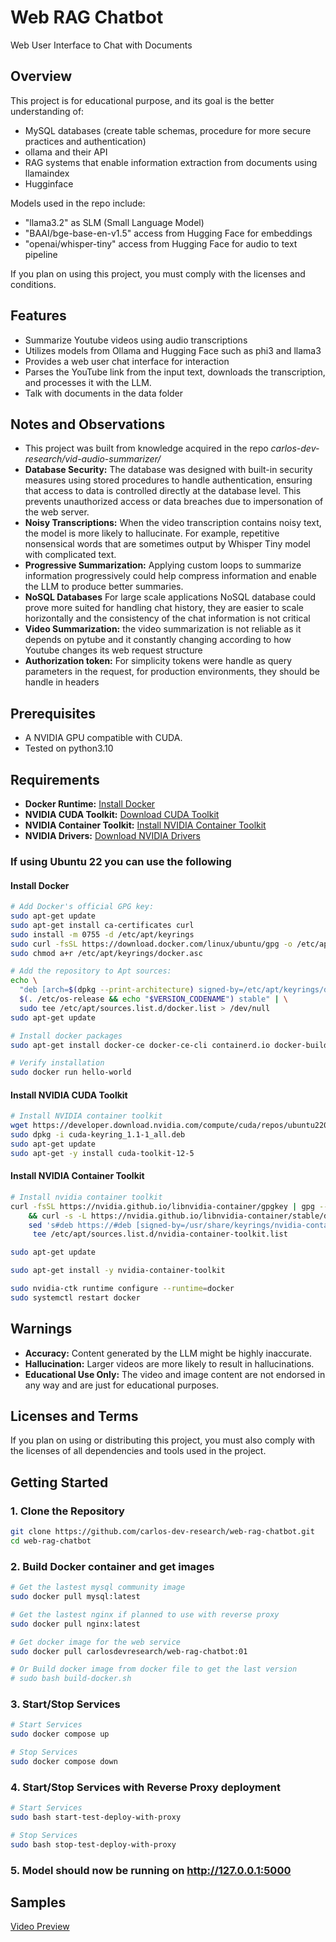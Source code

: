 # Web RAG Chatbot
Web User Interface to Chat with Documents

## Overview
This project is for educational purpose, and its goal is the better understanding of:
- MySQL databases (create table schemas, procedure for more secure practices and authentication)
- ollama and their API
- RAG systems that enable information extraction from documents using llamaindex
- Hugginface

Models used in the repo include:
- "llama3.2" as SLM (Small Language Model)
- "BAAI/bge-base-en-v1.5" access from Hugging Face for embeddings
- "openai/whisper-tiny" access from Hugging Face for audio to text pipeline

If you plan on using this project, you must comply with the licenses and conditions.


## Features
- Summarize Youtube videos using audio transcriptions
- Utilizes models from Ollama and Hugging Face such as phi3 and llama3
- Provides a web user chat interface for interaction
- Parses the YouTube link from the input text, downloads the transcription, and processes it with the LLM.
- Talk with documents in the data folder


## Notes and Observations
- This project was built from knowledge acquired in the repo _carlos-dev-research/vid-audio-summarizer/_ 
- **Database Security:** The database was designed with built-in security measures using stored procedures to handle authentication, ensuring that access to data is controlled directly at the database level. This prevents unauthorized access or data breaches due to impersonation of the web server.
- **Noisy Transcriptions:** When the video transcription contains noisy text, the model is more likely to hallucinate. For example, repetitive nonsensical words that are sometimes output by Whisper Tiny model with complicated text.
- **Progressive Summarization:** Applying custom loops to summarize information progressively could help compress information and enable the LLM to produce better summaries.
- **NoSQL Databases** For large scale applications NoSQL database could prove more suited for handling chat history, they are easier to scale horizontally and the consistency of the chat information is not critical
- **Video Summarization:** the video summarization is not reliable as it depends on pytube and it constantly changing according to how Youtube changes its web request structure
- **Authorization token:** For simplicity tokens were handle as query parameters in the request, for production environments, they should be handle in headers

## Prerequisites
- A NVIDIA GPU compatible with CUDA.
- Tested on python3.10

## Requirements
- **Docker Runtime:** [Install Docker](https://docs.docker.com/engine/install/)
- **NVIDIA CUDA Toolkit:** [Download CUDA Toolkit](https://developer.nvidia.com/cuda-downloads)
- **NVIDIA Container Toolkit:** [Install NVIDIA Container Toolkit](https://docs.nvidia.com/datacenter/cloud-native/container-toolkit/latest/install-guide.html#configuration)
- **NVIDIA Drivers:** [Download NVIDIA Drivers](https://www.nvidia.com/Download/index.aspx?lang=en-us)

### If using Ubuntu 22 you can use the following
#### Install Docker
```bash
# Add Docker's official GPG key:
sudo apt-get update
sudo apt-get install ca-certificates curl
sudo install -m 0755 -d /etc/apt/keyrings
sudo curl -fsSL https://download.docker.com/linux/ubuntu/gpg -o /etc/apt/keyrings/docker.asc
sudo chmod a+r /etc/apt/keyrings/docker.asc

# Add the repository to Apt sources:
echo \
  "deb [arch=$(dpkg --print-architecture) signed-by=/etc/apt/keyrings/docker.asc] https://download.docker.com/linux/ubuntu \
  $(. /etc/os-release && echo "$VERSION_CODENAME") stable" | \
  sudo tee /etc/apt/sources.list.d/docker.list > /dev/null
sudo apt-get update

# Install docker packages
sudo apt-get install docker-ce docker-ce-cli containerd.io docker-buildx-plugin docker-compose-plugin

# Verify installation
sudo docker run hello-world
```
#### Install NVIDIA CUDA Toolkit
```bash
# Install NVIDIA container toolkit
wget https://developer.download.nvidia.com/compute/cuda/repos/ubuntu2204/x86_64/cuda-keyring_1.1-1_all.deb
sudo dpkg -i cuda-keyring_1.1-1_all.deb
sudo apt-get update
sudo apt-get -y install cuda-toolkit-12-5
```
#### Install NVIDIA Container Toolkit
```bash
# Install nvidia container toolkit
curl -fsSL https://nvidia.github.io/libnvidia-container/gpgkey | gpg --dearmor -o /usr/share/keyrings/nvidia-container-toolkit-keyring.gpg \
    && curl -s -L https://nvidia.github.io/libnvidia-container/stable/deb/nvidia-container-toolkit.list | \
    sed 's#deb https://#deb [signed-by=/usr/share/keyrings/nvidia-container-toolkit-keyring.gpg] https://#g' | \
     tee /etc/apt/sources.list.d/nvidia-container-toolkit.list

sudo apt-get update

sudo apt-get install -y nvidia-container-toolkit

sudo nvidia-ctk runtime configure --runtime=docker
sudo systemctl restart docker
```


## Warnings
- **Accuracy:** Content generated by the LLM might be highly inaccurate.
- **Hallucination:** Larger videos are more likely to result in hallucinations.
- **Educational Use Only:** The video and image content are not endorsed in any way and are just for educational purposes.

## Licenses and Terms
If you plan on using or distributing this project, you must also comply with the licenses of all dependencies and tools used in the project.

## Getting Started
### 1. Clone the Repository
```bash
git clone https://github.com/carlos-dev-research/web-rag-chatbot.git
cd web-rag-chatbot
```

### 2. Build Docker container and get images
```bash
# Get the lastest mysql community image
sudo docker pull mysql:latest

# Get the lastest nginx if planned to use with reverse proxy
sudo docker pull nginx:latest

# Get docker image for the web service
sudo docker pull carlosdevresearch/web-rag-chatbot:01

# Or Build docker image from docker file to get the last version
# sudo bash build-docker.sh
```

### 3. Start/Stop Services
```bash
# Start Services
sudo docker compose up

# Stop Services
sudo docker compose down
```

### 4. Start/Stop Services with Reverse Proxy deployment
```bash
# Start Services
sudo bash start-test-deploy-with-proxy

# Stop Services
sudo bash stop-test-deploy-with-proxy
```

### 5. Model should now be running on http://127.0.0.1:5000

## Samples
[Video Preview](https://github.com/carlos-dev-research/web-rag-chatbot/blob/main/video-samples/chat-video.mp4)

